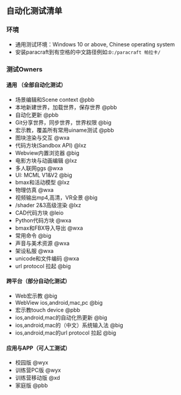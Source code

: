 ## 自动化测试清单

### 环境
- 通用测试环境：Windows 10 or above, Chinese operating system
- 安装paracraft到有空格的中文路径例如:`D:/paracraft 帕拉卡/`

### 测试Owners

#### 通用 （全部自动化测试）
- 场景编辑和Scene context @pbb
- 本地新建世界，加载世界，保存世界 @pbb
- 自动化更新 @pbb
- Git分享世界，同步世界，世界权限 @big
- 宏示教，覆盖所有常用uiname测试 @pbb
- 图块渲染与交互 @wxa
- 代码方块(Sandbox API) @lxz
- Webview内置浏览器 @big
- 电影方块与动画编辑 @lxz
- 多人联网ggs @wxa
- UI: MCML V1&V2  @big
- bmax和活动模型  @lxz
- 物理仿真  @wxa
- 视频输出mp4,高清，VR全景 @big
- /shader 2&3高级渲染  @lxz
- CAD代码方块  @leio
- Python代码方块  @wxa
- bmax和FBX导入导出  @wxa
- 常用命令  @big
- 声音与美术资源 @wxa
- 架设私服 @wxa
- unicode和文件编码 @wxa
- url protocol 拉起 @big

#### 跨平台（部分自动化测试）
- Web宏示教 @big
- WebView ios,android,mac,pc @big
- 宏示教touch device @pbb
- ios,android,mac的自动化热更新 @big
- ios,android,mac的（中文）系统输入法 @big
- ios,android,mac的url protocol 拉起 @big

#### 应用与APP（可人工测试）
- 校园版 @wyx
- 训练营PC版 @wyx
- 训练营移动版 @xd
- 家庭版 @pbb
